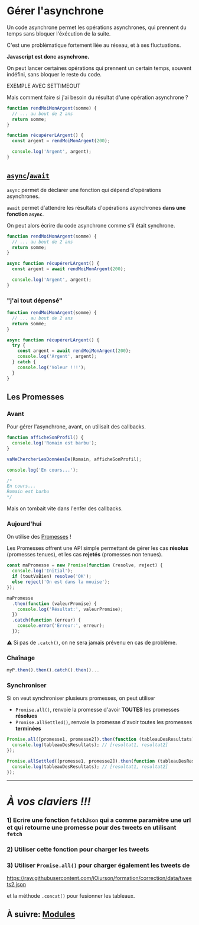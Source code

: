 # Gérer l'asynchrone

Un code asynchrone permet les opérations asynchrones, qui prennent du temps sans bloquer l'éxécution de la suite.

C'est une problématique fortement liée au réseau, et à ses fluctuations.

**Javascript est donc asynchrone.**

On peut lancer certaines opérations qui prennent un certain temps, souvent indéfini, sans bloquer le reste du code.

EXEMPLE AVEC SETTIMEOUT

Mais comment faire si j'ai besoin du résultat d'une opération asynchrone ?

```js
function rendMoiMonArgent(somme) {
  // ... au bout de 2 ans
  return somme;
}

function récupérerLArgent() {
  const argent = rendMoiMonArgent(200);

  console.log('Argent', argent);
}
```

## [`async`](https://developer.mozilla.org/en-US/docs/Web/JavaScript/Reference/Statements/async_function)/[`await`](https://developer.mozilla.org/en-US/docs/Web/JavaScript/Reference/Operators/await)

`async` permet de déclarer une fonction qui dépend d'opérations asynchrones.

`await` permet d'attendre les résultats d'opérations asynchrones **dans une fonction `async`**.

On peut alors écrire du code asynchrone comme s'il était synchrone.

```js
function rendMoiMonArgent(somme) {
  // ... au bout de 2 ans
  return somme;
}

async function récupérerLArgent() {
  const argent = await rendMoiMonArgent(200);

  console.log('Argent', argent);
}
```

### "j'ai tout dépensé"

```js
function rendMoiMonArgent(somme) {
  // ... au bout de 2 ans
  return somme;
}

async function récupérerLArgent() {
  try {
    const argent = await rendMoiMonArgent(200);
    console.log('Argent', argent);
  } catch {
    console.log('Voleur !!!');
  }
}
```

## Les Promesses

### Avant

Pour gérer l'asynchrone, avant, on utilisait des callbacks.

```js
function afficheSonProfil() {
  console.log('Romain est barbu');
}

vaMeChercherLesDonnéesDe(Romain, afficheSonProfil);

console.log('En cours...');

/*
En cours...
Romain est barbu
*/
```

Mais on tombait vite dans l'enfer des callbacks.

### Aujourd'hui

On utilise des [Promesses](https://developer.mozilla.org/fr/docs/Web/JavaScript/Guide/Utiliser_les_promesses) !

Les Promesses offrent une API simple permettant de gérer les cas **résolus** (promesses tenues), et les cas **rejetés** (promesses non tenues).

```js
const maPromesse = new Promise(function (resolve, reject) {
  console.log('Initial');
  if (toutVaBien) resolve('OK');
  else reject('On est dans la mouise');
});

maPromesse
  .then(function (valeurPromise) {
    console.log('Résultat:', valeurPromise);
  })
  .catch(function (erreur) {
    console.error('Erreur:', erreur);
  });
```

⚠ Si pas de `.catch()`, on ne sera jamais prévenu en cas de problème.

### Chaînage

```js
myP.then().then().catch().then()...
```

### Synchroniser

Si on veut synchroniser plusieurs promesses, on peut utiliser

- `Promise.all()`, renvoie la promesse d'avoir **TOUTES** les promesses **résolues**
- `Promise.allSettled()`, renvoie la promesse d'avoir toutes les promesses **terminées**

```js
Promise.all([promesse1, promesse2]).then(function (tableauDesResultats) {
  console.log(tableauDesResultats); // [resultat1, resultat2]
});

Promise.allSettled([promesse1, promesse2]).then(function (tableauDesResultats) {
  console.log(tableauDesResultats); // [resultat1, resultat2]
});
```

---

# _**À vos claviers !!!**_

### 1) Ecrire une fonction `fetchJson` qui a comme paramètre une url et qui retourne une promesse pour des tweets en utilisant `fetch`

### 2) Utiliser cette fonction pour charger les tweets

### 3) Utiliser `Promise.all()` pour charger également les tweets de

https://raw.githubusercontent.com/iOiurson/formation/correction/data/tweets2.json

et la méthode `.concat()` pour fusionner les tableaux.

## À suivre: [Modules](./modules.md)
